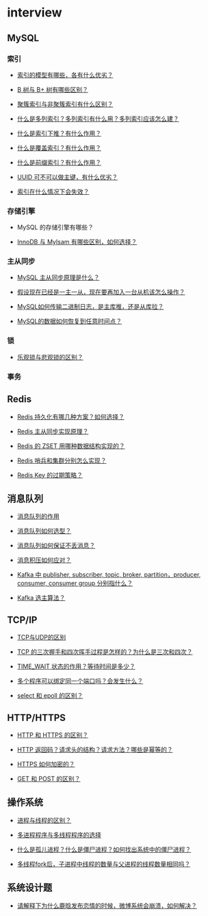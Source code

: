# interview

## MySQL

### 索引

- [索引的模型有哪些，各有什么优劣？](https://github.com/oscarwin/interview/blob/master/doc/索引的模型有哪些，各有什么优劣？.md)

- [B 树与 B+ 树有哪些区别？]()

- [聚簇索引与非聚簇索引有什么区别？]()

- [什么是多列索引？多列索引有什么用？多列索引应该怎么建？]()

- [什么是索引下推？有什么作用？]()

- [什么是覆盖索引？有什么作用？]()

- [什么是前缀索引？有什么作用？]()

- [UUID 可不可以做主键，有什么优劣？]()

- [索引在什么情况下会失效？](https://github.com/oscarwin/interview/blob/master/doc/索引在什么情况下会失效？.md)

### 存储引擎

- MySQL 的存储引擎有哪些？

- [InnoDB 与 MyIsam 有哪些区别，如何选择？](https://github.com/oscarwin/interview/blob/master/doc/InnoDB与MyIsam有哪些区别，如何选择？.md)

### 主从同步

- [MySQL 主从同步原理是什么？](https://github.com/oscarwin/interview/blob/master/doc/MySQL主从同步原理是什么？.md)

- [假设现在已经是一主一从，现在要再加入一台从机该怎么操作？](https://github.com/oscarwin/interview/blob/master/doc/假设现在已经是一主一从，现在要再加入一台从机该怎么操作？.md)

- [MySQL如何传输二进制日志，是主库推，还是从库拉？](https://github.com/oscarwin/interview/blob/master/doc/MySQL如何传输二进制日志，是主库推，还是从库拉？.md)

- [MySQL的数据如何恢复到任意时间点？]()

### 锁

- [乐观锁与悲观锁的区别？]()

### 事务

## Redis

- [Redis 持久化有哪几种方案？如何选择？]()

- [Redis 主从同步实现原理？]()

- [Redis 的 ZSET 用哪种数据结构实现的？]()

- [Redis 哨兵和集群分别怎么实现？]()

- [Redis Key 的过期策略？]()

## 消息队列

- [消息队列的作用](https://github.com/oscarwin/interview/blob/master/doc/消息队列的作用.md)

- [消息队列如何选型？](https://github.com/oscarwin/interview/blob/master/doc/消息队列如何选型？.md)

- [消息队列如何保证不丢消息？](https://github.com/oscarwin/interview/blob/master/doc/消息队列如何保证不丢消息？.md)

- [消息积压如何应对？](https://github.com/oscarwin/interview/blob/master/doc/消息积压如何应对？.md)

- [Kafka 中 publisher, subscriber, topic, broker, partition，producer, consumer, consumer group 分别指什么？](https://github.com/oscarwin/interview/blob/master/doc/Kafka%E4%B8%AD%E4%B8%93%E6%9C%89%E5%90%8D%E8%AF%8D%E8%A7%A3%E6%9E%90.md)

- [Kafka 选主算法？]()

## TCP/IP

- [TCP与UDP的区别](https://github.com/oscarwin/interview/blob/master/doc/TCP与UDP的区别.md)

- [TCP 的三次握手和四次挥手过程是怎样的？为什么是三次和四次？]()

- [TIME_WAIT 状态的作用？等待时间是多少？](https://github.com/oscarwin/interview/blob/master/doc/TIME_WAIT状态的作用？等待时间是多少？.md)

- [多个程序可以绑定同一个端口吗？会发生什么？]()

- [select 和 epoll 的区别？]()

## HTTP/HTTPS

- [HTTP 和 HTTPS 的区别？](https://github.com/oscarwin/interview/blob/master/doc/HTTP和HTTPS的区别？.md)

- [HTTP 返回码？请求头的结构？请求方法？哪些是幂等的？](https://github.com/oscarwin/interview/blob/master/doc/HTTP返回码？请求头的结构？请求方法？哪些是幂等的？)

- [HTTPS 如何加密的？](https://github.com/oscarwin/interview/blob/master/doc/HTTPS如何加密的？.md)

- [GET 和 POST 的区别？](https://github.com/oscarwin/interview/blob/master/doc/GET和POST的区别？.md)

## 操作系统

- [进程与线程的区别？](https://github.com/oscarwin/interview/blob/master/doc/进程与线程的区别？.md)

- [多进程程序与多线程程序的选择](https://github.com/oscarwin/interview/blob/master/doc/多进程程序与多线程程序的选择？.md)

- [什么是孤儿进程？什么是僵尸进程？如何找出系统中的僵尸进程？](https://github.com/oscarwin/interview/blob/master/doc/什么是孤儿进程？什么是僵尸进程？如何找出系统中的僵尸进程？.md)

- [多线程fork后，子进程中线程的数量与父进程的线程数量相同吗？](https://github.com/oscarwin/interview/blob/master/doc/多线程fork后，子进程中线程的数量与父进程的线程数量相同吗？.md)

## 系统设计题

- [请解释下为什么鹿晗发布恋情的时候，微博系统会崩溃，如何解决？]()